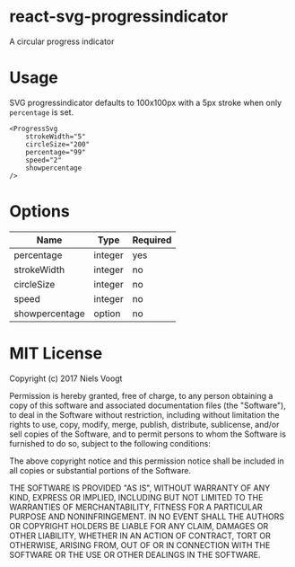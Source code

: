 # react-svg-progressindicator
A circular progress indicator

# Usage

SVG progressindicator defaults to 100x100px with a 5px stroke when only ```percentage``` is set.

```
<ProgressSvg
    strokeWidth="5"
    circleSize="200"
    percentage="99"
    speed="2"
    showpercentage
/>
```

# Options

| Name  | Type | Required |
| ------------- | ------------- | ------------- |
| percentage | integer  | yes |
| strokeWidth | integer  | no |
| circleSize | integer  | no |
| speed | integer  | no |
| showpercentage  | option | no |


# MIT License

Copyright (c) 2017 Niels Voogt

Permission is hereby granted, free of charge, to any person obtaining a copy
of this software and associated documentation files (the "Software"), to deal
in the Software without restriction, including without limitation the rights
to use, copy, modify, merge, publish, distribute, sublicense, and/or sell
copies of the Software, and to permit persons to whom the Software is
furnished to do so, subject to the following conditions:

The above copyright notice and this permission notice shall be included in all
copies or substantial portions of the Software.

THE SOFTWARE IS PROVIDED "AS IS", WITHOUT WARRANTY OF ANY KIND, EXPRESS OR
IMPLIED, INCLUDING BUT NOT LIMITED TO THE WARRANTIES OF MERCHANTABILITY,
FITNESS FOR A PARTICULAR PURPOSE AND NONINFRINGEMENT. IN NO EVENT SHALL THE
AUTHORS OR COPYRIGHT HOLDERS BE LIABLE FOR ANY CLAIM, DAMAGES OR OTHER
LIABILITY, WHETHER IN AN ACTION OF CONTRACT, TORT OR OTHERWISE, ARISING FROM,
OUT OF OR IN CONNECTION WITH THE SOFTWARE OR THE USE OR OTHER DEALINGS IN THE
SOFTWARE.